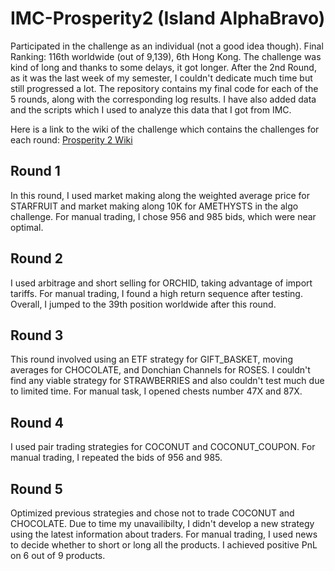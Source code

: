 # IMC-Prosperity2 (Island AlphaBravo)

Participated in the challenge as an individual (not a good idea though). Final Ranking: 116th worldwide (out of 9,139), 6th Hong Kong. The challenge was kind of long and thanks to some delays, it got longer. After the 2nd Round, as it was the last week of my semester, I couldn't dedicate much time but still progressed a lot. The repository contains my final code for each of the 5 rounds, along with the corresponding log results. I have also added data and the scripts which I used to analyze this data that I got from IMC.

Here is a link to the wiki of the challenge which contains the challenges for each round: [Prosperity 2 Wiki](https://imc-prosperity.notion.site/Prosperity-2-Wiki-fe650c0292ae4cdb94714a3f5aa74c85)

## Round 1
In this round, I used market making along the weighted average price for STARFRUIT and market making along 10K for AMETHYSTS in the algo challenge. For manual trading, I chose 956 and 985 bids, which were near optimal.

## Round 2
I used arbitrage and short selling for ORCHID, taking advantage of import tariffs. For manual trading, I found a high return sequence after testing. Overall, I jumped to the 39th position worldwide after this round.

## Round 3
This round involved using an ETF strategy for GIFT_BASKET, moving averages for CHOCOLATE, and Donchian Channels for ROSES. I couldn't find any viable strategy for STRAWBERRIES and also couldn't test much due to limited time. For manual task, I opened chests number 47X and 87X.

## Round 4
I used pair trading strategies for COCONUT and COCONUT_COUPON. For manual trading, I repeated the bids of 956 and 985.

## Round 5
Optimized previous strategies and chose not to trade COCONUT and CHOCOLATE. Due to time my unavailibilty, I didn't develop a new strategy using the latest information about traders. For manual trading, I used news to decide whether to short or long all the products. I achieved positive PnL on 6 out of 9 products.
